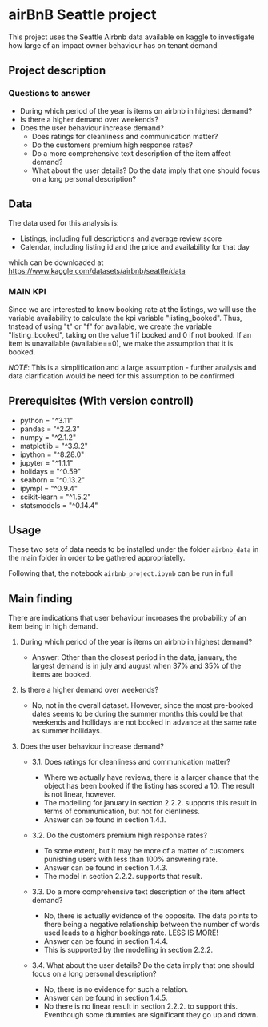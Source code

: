 # airBnB Seattle project

This project uses the Seattle Airbnb data available on kaggle to investigate how large of an impact owner behaviour has on tenant demand
## Project description

### Questions to answer
* During which period of the year is items on airbnb in highest demand?
* Is there a higher demand over weekends?
* Does the user behaviour increase demand?
    - Does ratings for cleanliness and communication matter?
    - Do the customers premium high response rates?
    - Do a more comprehensive text description of the item affect demand?
    - What about the user details? Do the data imply that one should focus on a long personal description? 

## Data

The data used for this analysis is:
- Listings, including full descriptions and average review score
- Calendar, including listing id and the price and availability for that day

which can be downloaded at https://www.kaggle.com/datasets/airbnb/seattle/data


### MAIN KPI

Since we are interested to know booking rate at the listings, we will use the variable availability to calculate the kpi variable "listing_booked".
Thus, tnstead of using "t" or "f" for available, we create the variable "listing_booked", taking on the value 1 if booked and 0 if not booked. If an item is unavailable (available==0), we make the assumption that it is booked.

*NOTE*: This is a simplification and a large assumption - further analysis and data clarification would be need for this assumption to be confirmed

## Prerequisites (With version controll)

* python = "^3.11"
* pandas = "^2.2.3"
* numpy = "^2.1.2"
* matplotlib = "^3.9.2"
* ipython = "^8.28.0"
* jupyter = "^1.1.1"
* holidays = "^0.59"
* seaborn = "^0.13.2"
* ipympl = "^0.9.4"
* scikit-learn = "^1.5.2"
* statsmodels = "^0.14.4"

## Usage

These two sets of data needs to be installed under the folder `airbnb_data` in the main folder in order to be gathered appropriatelly.

Following that, the notebook `airbnb_project.ipynb` can be run in full

## Main finding

There are indications that user behaviour increases the probability of an item being in high demand.

1. During which period of the year is items on airbnb in highest demand?
    - Answer: Other than the closest period in the data, january, the largest demand is in july and august when 37% and 35% of the items are booked.

2. Is there a higher demand over weekends?
    - No, not in the overall dataset. However, since the most pre-booked dates seems to be during the summer months this could be that weekends and hollidays are not booked in advance at the same rate as summer hollidays.

3. Does the user behaviour increase demand?
    - 3.1. Does ratings for cleanliness and communication matter?
        - Where we actually have reviews, there is a larger chance that the object has been booked if the listing has scored a 10. The result is not linear, however.
        - The modelling for january in section 2.2.2. supports this result in terms of communication, but not for clenliness. 
        - Answer can be found in section 1.4.1.

    - 3.2. Do the customers premium high response rates?
        - To some extent, but it may be more of a matter of customers punishing users with less than 100% answering rate.
        - Answer can be found in section 1.4.3.
        - The model in section 2.2.2. supports that result.

    - 3.3. Do a more comprehensive text description of the item affect demand?
        - No, there is actually evidence of the opposite. The data points to there being a negative relationship between the number of words used leads to a higher bookings rate. LESS IS MORE!
        - Answer can be found in section 1.4.4.
        - This is supported by the modelling in section 2.2.2.

    - 3.4. What about the user details? Do the data imply that one should focus on a long personal description?
        - No, there is no evidence for such a relation.
        - Answer can be found in section 1.4.5.
        - No there is no linear result in section 2.2.2. to support this. Eventhough some dummies are significant they go up and down.


